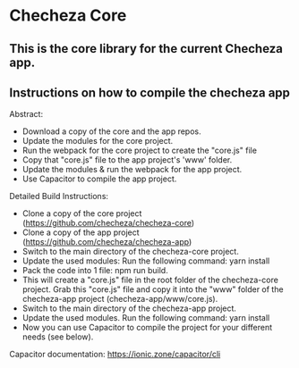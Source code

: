 # Checheza Core
## This is the core library for the current Checheza app.

## Instructions on how to compile the checheza app
Abstract:
* Download a copy of the core and the app repos.
* Update the modules for the core project.
* Run the webpack for the core project to create the "core.js" file
* Copy that "core.js" file to the app project's 'www' folder.
* Update the modules & run the webpack for the app project.
* Use Capacitor to compile the app project.  

Detailed Build Instructions:
* Clone a copy of the core project (https://github.com/checheza/checheza-core)
* Clone a copy of the app project (https://github.com/checheza/checheza-app)
* Switch to the main directory of the checheza-core project.
* Update the used modules: Run the following command: yarn install
* Pack the code into 1 file: npm run build.
* This will create a "core.js" file in the root folder of the checheza-core project.  Grab this "core.js" file and copy it into the "www" folder of the checheza-app project (checheza-app/www/core.js).
* Switch to the main directory of the checheza-app project.
* Update the used modules. Run the following command: yarn install
* Now you can use Capacitor to compile the project for your different needs (see below).
 
Capacitor documentation: https://ionic.zone/capacitor/cli
